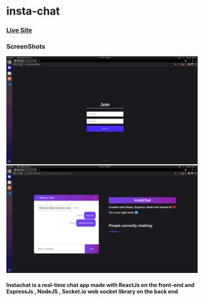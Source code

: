 # insta-chat
### [Live Site](https://insta-chat.netlify.app/)
### ScreenShots
![Chat Application](./ScreenShots/sc1.png)
![Chat Application](./ScreenShots/sc2.png)
#### Instachat is a real-time chat app made with ReactJs on the front-end and ExpressJs , NodeJS , Socket.io web socket library on the back end

